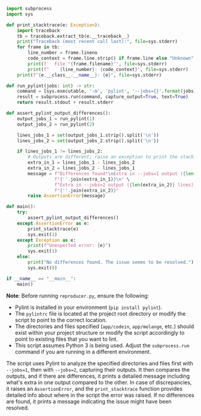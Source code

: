 ```python
import subprocess
import sys

def print_stacktrace(e: Exception):
    import traceback
    tb = traceback.extract_tb(e.__traceback__)
    print("Traceback (most recent call last):", file=sys.stderr)
    for frame in tb:
        line_number = frame.lineno
        code_context = frame.line.strip() if frame.line else "Unknown"
        print(f'  File "{frame.filename}"', file=sys.stderr)
        print(f"    {line_number}: {code_context}", file=sys.stderr)
    print(f"{e.__class__.__name__}: {e}", file=sys.stderr)

def run_pylint(jobs: int) -> str:
    command = [sys.executable, '-m', 'pylint', '--jobs={}'.format(jobs), '--rcfile=pylintrc', 'app/codein', 'app/melange', 'app/soc', 'app/summerofcode', 'app/settings.py', 'app/urls.py', 'app/main.py', 'tests', 'pavement.py', 'setup.py']
    result = subprocess.run(command, capture_output=True, text=True)
    return result.stdout + result.stderr

def assert_pylint_output_differences():
    output_jobs_1 = run_pylint(1)
    output_jobs_2 = run_pylint(2)

    lines_jobs_1 = set(output_jobs_1.strip().split('\n'))
    lines_jobs_2 = set(output_jobs_2.strip().split('\n'))

    if lines_jobs_1 != lines_jobs_2:
        # Outputs are different; raise an exception to print the stack trace.
        extra_in_1 = lines_jobs_1 - lines_jobs_2
        extra_in_2 = lines_jobs_2 - lines_jobs_1
        message = f"Differences found!\nExtra in --jobs=1 output ({len(extra_in_1)} lines):\n" \
                  f"{''.join(extra_in_1)}\n" \
                  f"Extra in --jobs=2 output ({len(extra_in_2)} lines):\n" \
                  f"{''.join(extra_in_2)}"
        raise AssertionError(message)

def main():
    try:
        assert_pylint_output_differences()
    except AssertionError as e:
        print_stacktrace(e)
        sys.exit(1)
    except Exception as e:
        print(f"Unexpected error: {e}")
        sys.exit(1)
    else:
        print("No differences found. The issue seems to be resolved.")
        sys.exit(0)

if __name__ == "__main__":
    main()
```

**Note**: Before running `reproducer.py`, ensure the following:
- Pylint is installed in your environment (`pip install pylint`).
- The `pylintrc` file is located at the project root directory or modify the script to point to the correct location.
- The directories and files specified (`app/codein`, `app/melange`, etc.) should exist within your project structure or modify the script accordingly to point to existing files that you want to lint.
- This script assumes Python 3 is being used. Adjust the `subprocess.run` command if you are running in a different environment.

The script uses Pylint to analyze the specified directories and files first with `--jobs=1`, then with `--jobs=2`, capturing their outputs. It then compares the outputs, and if there are differences, it prints a detailed message including what's extra in one output compared to the other. In case of discrepancies, it raises an `AssertionError`, and the `print_stacktrace` function provides detailed info about where in the script the error was raised. If no differences are found, it prints a message indicating the issue might have been resolved.